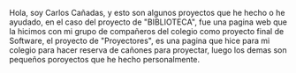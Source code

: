 Hola, soy Carlos Cañadas, y esto son algunos proyectos que he hecho o he ayudado, en el caso del proyecto de "BIBLIOTECA", fue una pagina web que la hicimos con mi grupo de compañeros del colegio como proyecto final de Software, el proyecto de "Proyectores", es una pagina que hice para mi colegio para hacer reserva de cañones para proyectar, luego los demas son pequeños poroyectos que he hecho personalmente. 
